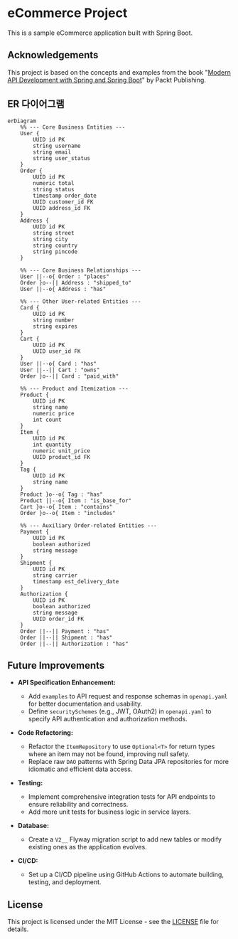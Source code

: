 # eCommerce Project

This is a sample eCommerce application built with Spring Boot.


## Acknowledgements

This project is based on the concepts and examples from the book "[Modern API Development with Spring and Spring Boot](https://github.com/PacktPublishing/Modern-API-Development-with-Spring-and-Spring-Boot)" by Packt Publishing.

## ER 다이어그램

```mermaid
erDiagram
    %% --- Core Business Entities ---
    User {
        UUID id PK
        string username
        string email
        string user_status
    }
    Order {
        UUID id PK
        numeric total
        string status
        timestamp order_date
        UUID customer_id FK
        UUID address_id FK
    }
    Address {
        UUID id PK
        string street
        string city
        string country
        string pincode
    }

    %% --- Core Business Relationships ---
    User ||--o{ Order : "places"
    Order }o--|| Address : "shipped_to"
    User ||--o{ Address : "has"

    %% --- Other User-related Entities ---
    Card {
        UUID id PK
        string number
        string expires
    }
    Cart {
        UUID id PK
        UUID user_id FK
    }
    User ||--o{ Card : "has"
    User ||--|| Cart : "owns"
    Order }o--|| Card : "paid_with"

    %% --- Product and Itemization ---
    Product {
        UUID id PK
        string name
        numeric price
        int count
    }
    Item {
        UUID id PK
        int quantity
        numeric unit_price
        UUID product_id FK
    }
    Tag {
        UUID id PK
        string name
    }
    Product }o--o{ Tag : "has"
    Product ||--o{ Item : "is_base_for"
    Cart }o--o{ Item : "contains"
    Order }o--o{ Item : "includes"

    %% --- Auxiliary Order-related Entities ---
    Payment {
        UUID id PK
        boolean authorized
        string message
    }
    Shipment {
        UUID id PK
        string carrier
        timestamp est_delivery_date
    }
    Authorization {
        UUID id PK
        boolean authorized
        string message
        UUID order_id FK
    }
    Order ||--|| Payment : "has"
    Order ||--|| Shipment : "has"
    Order ||--|| Authorization : "has"

```

## Future Improvements

- **API Specification Enhancement:**
  - Add `examples` to API request and response schemas in `openapi.yaml` for better documentation and usability.
  - Define `securitySchemes` (e.g., JWT, OAuth2) in `openapi.yaml` to specify API authentication and authorization methods.


- **Code Refactoring:**
  - Refactor the `ItemRepository` to use `Optional<T>` for return types where an item may not be found, improving null safety.
  - Replace raw `DAO` patterns with Spring Data JPA repositories for more idiomatic and efficient data access.


- **Testing:**
  - Implement comprehensive integration tests for API endpoints to ensure reliability and correctness.
  - Add more unit tests for business logic in service layers.


- **Database:**
  - Create a `V2__` Flyway migration script to add new tables or modify existing ones as the application evolves.


- **CI/CD:**
  - Set up a CI/CD pipeline using GitHub Actions to automate building, testing, and deployment.

## License

This project is licensed under the MIT License - see the [LICENSE](LICENSE) file for details.

